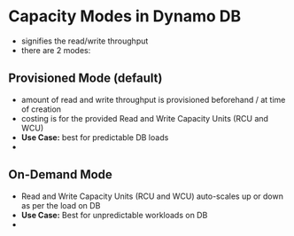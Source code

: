 

# Capacity Modes in Dynamo DB

- signifies the read/write throughput
- there are 2 modes:

## Provisioned Mode (default)

- amount of read and write throughput is provisioned beforehand / at time of creation
- costing is for the provided Read and Write Capacity Units (RCU and WCU)
- **Use Case:** best for predictable DB loads
- 

## On-Demand Mode

- Read and Write Capacity Units (RCU and WCU) auto-scales up or down as per the load on DB
- **Use Case:** Best for unpredictable workloads on DB
- 